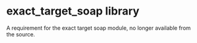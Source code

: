 # exact_target_soap library
A requirement for the exact target soap module, no longer available from the source.
